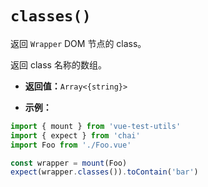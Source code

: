 # `classes()`

返回 `Wrapper` DOM 节点的 class。

返回 class 名称的数组。

- **返回值：**`Array<{string}>`

- **示例：**

```js
import { mount } from 'vue-test-utils'
import { expect } from 'chai'
import Foo from './Foo.vue'

const wrapper = mount(Foo)
expect(wrapper.classes()).toContain('bar')
```
